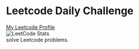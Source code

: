 # Leetcode Daily Challenge
[My Leetcode Profile](https://leetcode.com/u/hyogil/)\
![LeetCode Stats](https://leetcard.jacoblin.cool/hyogil?theme=dark&font=Nanum%20Gothic%20Coding&ext=heatmap)\
solve Leetcode problems.
